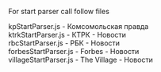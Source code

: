 For start parser call follow files

kpStartParser.js - Комсомольская правда <br>
ktrkStartParser.js - КТРК - Новости <br>
rbcStartParser.js - РБК - Новости <br>
forbesStartParser.js -  Forbes - Новости <br>
villageStartParser.js -  The Village - Новости <br>